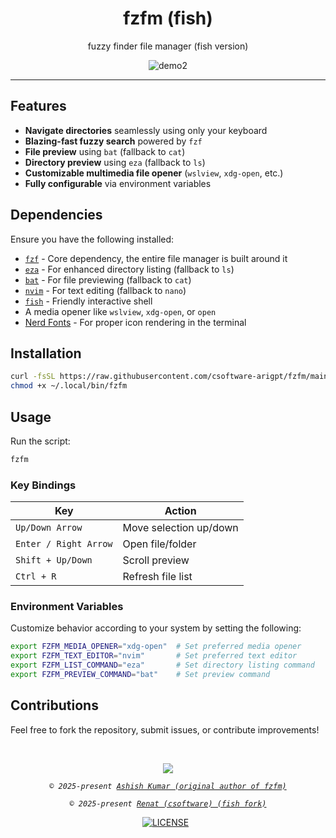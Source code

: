 <h1 align="center">fzfm (fish)</h1>

<p align="center">fuzzy finder file manager (fish version)</p>

<div align="center">

![demo2](https://github.com/user-attachments/assets/5201164d-68bf-4539-b881-7d64a93beb2c)

</div>

---

## Features

- **Navigate directories** seamlessly using only your keyboard
- **Blazing-fast fuzzy search** powered by `fzf`
- **File preview** using `bat` (fallback to `cat`)
- **Directory preview** using `eza` (fallback to `ls`)
- **Customizable multimedia file opener** (`wslview`, `xdg-open`, etc.)
- **Fully configurable** via environment variables

## Dependencies

Ensure you have the following installed:

- [`fzf`](https://github.com/junegunn/fzf) - Core dependency, the entire file
  manager is built around it
- [`eza`](https://github.com/eza-community/eza) - For enhanced directory listing
  (fallback to `ls`)
- [`bat`](https://github.com/sharkdp/bat) - For file previewing (fallback to
  `cat`)
- [`nvim`](https://github.com/neovim/neovim) - For text editing (fallback to
  `nano`)
- [`fish`](https://github.com/fish-shell/fish-shell) - Friendly interactive shell
- A media opener like `wslview`, `xdg-open`, or `open`
- [Nerd Fonts](https://www.nerdfonts.com/) - For proper icon rendering in the
  terminal


## Installation

```bash
curl -fsSL https://raw.githubusercontent.com/csoftware-arigpt/fzfm/main/fzfm -o ~/.local/bin/fzfm
chmod +x ~/.local/bin/fzfm
```

## Usage

Run the script:

```bash
fzfm
```

### Key Bindings

| **Key**               | **Action**             |
| --------------------- | ---------------------- |
| `Up/Down Arrow`       | Move selection up/down |
| `Enter / Right Arrow` | Open file/folder       |
| `Shift + Up/Down`     | Scroll preview         |
| `Ctrl + R`            | Refresh file list      |

### Environment Variables

Customize behavior according to your system by setting the following:

```bash
export FZFM_MEDIA_OPENER="xdg-open"  # Set preferred media opener
export FZFM_TEXT_EDITOR="nvim"       # Set preferred text editor
export FZFM_LIST_COMMAND="eza"       # Set directory listing command
export FZFM_PREVIEW_COMMAND="bat"    # Set preview command
```

## Contributions

Feel free to fork the repository, submit issues, or contribute improvements!

<br>

<p align="center">
	<img src="https://raw.githubusercontent.com/catppuccin/catppuccin/main/assets/footers/gray0_ctp_on_line.svg?sanitize=true" />
</p>

<p align="center">
        <i><code>&copy 2025-present <a href="https://github.com/ashish0kumar">Ashish Kumar (original author of fzfm)</a></code></i>
</p>

<p align="center">
        <i><code>&copy 2025-present <a href="https://github.com/csoftware-arigpt">Renat (csoftware) (fish fork)</a></code></i>
</p>


<div align="center">
<a href="https://github.com/ashish0kumar/fzfm/blob/main/LICENSE"><img src="https://img.shields.io/github/license/ashish0kumar/fzfm?style=for-the-badge&color=CBA6F7&logoColor=cdd6f4&labelColor=302D41" alt="LICENSE"></a>&nbsp;&nbsp;
</div>
